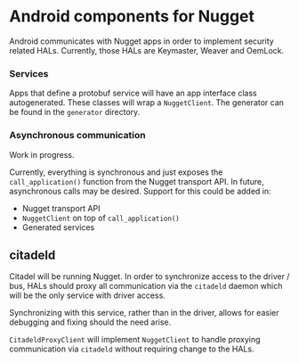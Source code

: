 # Android components for Nugget

Android communicates with Nugget apps in order to implement security related
HALs. Currently, those HALs are Keymaster, Weaver and OemLock.

### Services

Apps that define a protobuf service will have an app interface class
autogenerated. These classes will wrap a `NuggetClient`. The generator can be
found in the `generator` directory.

### Asynchronous communication

Work in progress.

Currently, everything is synchronous and just exposes the `call_application()`
function from the Nugget transport API. In future, asynchronous calls may be
desired. Support for this could be added in:

   * Nugget transport API
   * `NuggetClient` on top of `call_application()`
   * Generated services

## citadeld

Citadel will be running Nugget. In order to synchronize access to the driver /
bus, HALs should proxy all communication via the `citadeld` daemon which will be
the only service with driver access.

Synchronizing with this service, rather than in the driver, allows for easier
debugging and fixing should the need arise.

`CitadeldProxyClient` will implement `NuggetClient` to handle proxying
communication via `citadeld` without requiring change to the HALs.
